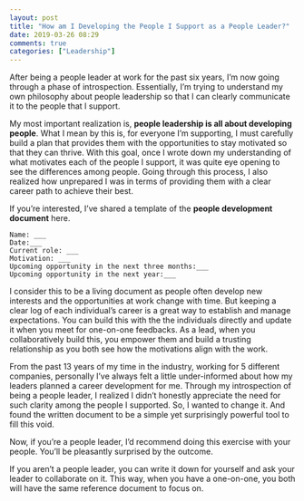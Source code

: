 ```yaml
---
layout: post
title: "How am I Developing the People I Support as a People Leader?"
date: 2019-03-26 08:29
comments: true
categories: ["Leadership"]
---
```


After being a people leader at work for the past six years, I’m now going through a phase of introspection. Essentially, I’m trying to understand my own philosophy about people leadership so that I can clearly communicate it to the people that I support.

My most important realization is, **people leadership is all about developing people**. What I mean by this is, for everyone I’m supporting, I must carefully build a plan that provides them with the opportunities to stay motivated so that they can thrive. With this goal, once I wrote down my understanding of what motivates each of the people I support, it was quite eye opening to see the differences among people. Going through this process, I also realized how unprepared I was in terms of providing them with a clear career path to achieve their best.

If you’re interested, I’ve shared a template of the **people development document** here.

```
Name: ___
Date:___
Current role: ___
Motivation: ___
Upcoming opportunity in the next three months:___
Upcoming opportunity in the next year:___
```

I consider this to be a living document as people often develop new interests and the opportunities at work change with time. But keeping a clear log of each individual’s career is a great way to establish and manage expectations. You can build this with the the individuals directly and update it when you meet for one-on-one feedbacks. As a lead, when you collaboratively build this, you empower them and build a trusting relationship as you both see how the motivations align with the work.

From the past 13 years of my time in the industry, working for 5 different companies, personally I’ve always felt a little under-informed about how my leaders planned a career development for me. Through my introspection of being a people leader, I realized I didn’t honestly appreciate the need for such clarity among the people I supported. So, I wanted to change it. And found the written document to be a simple yet surprisingly powerful tool to fill this void.

Now, if you’re a people leader, I’d recommend doing this exercise with your people. You’ll be pleasantly surprised by the outcome.

If you aren’t a people leader, you can write it down for yourself and ask your leader to collaborate on it. This way, when you have a one-on-one, you both will have the same reference document to focus on.

